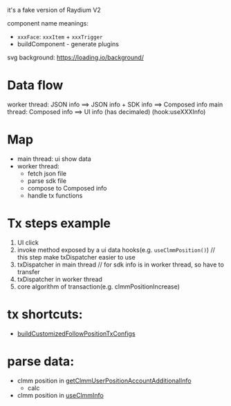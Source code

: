 it's a fake version of Raydium V2

component name meanings:

- `xxxFace`: `xxxItem` + `xxxTrigger`
- buildComponent - generate plugins

svg background: https://loading.io/background/

# Data flow

worker thread: JSON info ==> JSON info + SDK info ==> Composed info
main thread: Composed info ==> UI info (has decimaled) (hook:useXXXInfo)

# Map

- main thread: ui show data
- worker thread:
  - fetch json file
  - parse sdk file
  - compose to Composed info
  - handle tx functions

# Tx steps example

1. UI click
2. invoke method exposed by a ui data hooks(e.g. `useClmmPosition()`) // this step make txDispatcher easier to use
3. txDispatcher in main thread // for sdk info is in worker thread, so have to transfer
4. txDispatcher in worker thread
5. core algorithm of transaction(e.g. clmmPositionIncrease)

# tx shortcuts:

- [buildCustomizedFollowPositionTxConfigs](src/app/stores/data/clmm/useClmmInfo.ts#useClmmInfo)

# parse data:

- clmm position in [getClmmUserPositionAccountAdditionalInfo](src/app/stores/data/clmm/getClmmUserPositionAccountAdditionalInfo.ts)
  - calc
- clmm position in [useClmmInfo](src/app/stores/data/clmm/useClmmInfo.ts)
